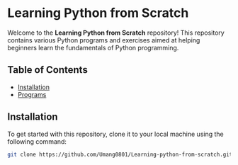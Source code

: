 # Learning Python from Scratch

Welcome to the **Learning Python from Scratch** repository! This repository contains various Python programs and exercises aimed at helping beginners learn the fundamentals of Python programming.

## Table of Contents

- [Installation](#installation)
- [Programs](#programs)

## Installation

To get started with this repository, clone it to your local machine using the following command:

```bash
git clone https://github.com/Umang0801/Learning-python-from-scratch.git
